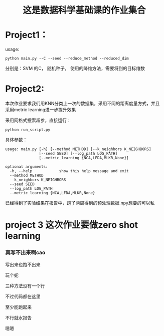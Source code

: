 # <center> 这是数据科学基础课的作业集合

# Project1：

usage:

```
python main.py --C --seed --reduce_method --reduced_dim
```
分别是：SVM 的C， 随机种子， 使用的降维方法，需要将到的目标维数


# Project2:
本次作业要求我们用KNN分类上一次的数据集，采用不同的距离度量方式，并且采用metric learning进一步提升效果

采用网格式搜索超参，直接运行：
```
python run_script.py
```
具体参数：
```
usage: main.py [-h] [--method METHOD] [--k_neighbors K_NEIGHBORS]
               [--seed SEED] [--log_path LOG_PATH]
               [--metric_learning {NCA,LFDA,MLKR,None}]

optional arguments:
  -h, --help            show this help message and exit
  --method METHOD
  --k_neighbors K_NEIGHBORS
  --seed SEED
  --log_path LOG_PATH
  --metric_learning {NCA,LFDA,MLKR,None}
  ```

已经得到了实验结果在报告中，跑了两周得到的预处理数据.npy想要的可以私
  
# project 3 这次作业要做zero shot learning

### 真写不出来啊cao

写出来也跑不出来

玩个蛇

三种方法没有一个行

不过代码都在这里

至少能跑起来

不行就水报告

嗯嗯
